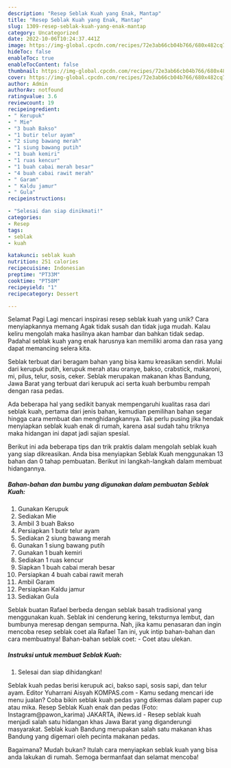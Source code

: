 ```yaml
---
description: "Resep Seblak Kuah yang Enak, Mantap"
title: "Resep Seblak Kuah yang Enak, Mantap"
slug: 1309-resep-seblak-kuah-yang-enak-mantap
category: Uncategorized
date: 2022-10-06T10:24:37.441Z
image: https://img-global.cpcdn.com/recipes/72e3ab66cb04b766/680x482cq70/seblak-kuah-foto-resep-utama.jpg
hideToc: false
enableToc: true
enableTocContent: false
thumbnail: https://img-global.cpcdn.com/recipes/72e3ab66cb04b766/680x482cq70/seblak-kuah-foto-resep-utama.jpg
cover: https://img-global.cpcdn.com/recipes/72e3ab66cb04b766/680x482cq70/seblak-kuah-foto-resep-utama.jpg
author: Admin
authorAv: notfound
ratingvalue: 3.6
reviewcount: 19
recipeingredient:
- " Kerupuk"
- " Mie"
- "3 buah Bakso"
- "1 butir telur ayam"
- "2 siung bawang merah"
- "1 siung bawang putih"
- "1 buah kemiri"
- "1 ruas kencur"
- "1 buah cabai merah besar"
- "4 buah cabai rawit merah"
- " Garam"
- " Kaldu jamur"
- " Gula"
recipeinstructions:

- "Selesai dan siap dinikmati!"
categories:
- Resep
tags:
- seblak
- kuah

katakunci: seblak kuah 
nutrition: 251 calories
recipecuisine: Indonesian
preptime: "PT33M"
cooktime: "PT58M"
recipeyield: "1"
recipecategory: Dessert

---
```



Selamat Pagi Lagi mencari inspirasi resep seblak kuah yang unik? Cara menyiapkannya memang Agak tidak susah dan tidak juga mudah. Kalau keliru mengolah maka hasilnya akan hambar dan bahkan tidak sedap. Padahal seblak kuah yang enak harusnya kan memiliki aroma dan rasa yang dapat memancing selera kita.


Seblak terbuat dari beragam bahan yang bisa kamu kreasikan sendiri. Mulai dari kerupuk putih, kerupuk merah atau oranye, bakso, crabstick, makaroni, mi, pilus, telur, sosis, ceker. Seblak merupakan makanan khas Bandung, Jawa Barat yang terbuat dari kerupuk aci serta kuah berbumbu rempah dengan rasa pedas.

Ada beberapa hal yang sedikit banyak mempengaruhi kualitas rasa dari seblak kuah, pertama dari jenis bahan, kemudian pemilihan bahan segar hingga cara membuat dan menghidangkannya. Tak perlu pusing jika hendak menyiapkan seblak kuah enak di rumah, karena asal sudah tahu triknya maka hidangan ini dapat jadi sajian spesial.


Berikut ini ada beberapa tips dan trik praktis dalam mengolah seblak kuah yang siap dikreasikan. Anda bisa menyiapkan Seblak Kuah menggunakan 13 bahan dan 0 tahap pembuatan. Berikut ini langkah-langkah dalam membuat hidangannya.

<!--inarticleads1-->

##### Bahan-bahan dan bumbu yang digunakan dalam pembuatan Seblak Kuah:

1. Gunakan  Kerupuk
1. Sediakan  Mie
1. Ambil 3 buah Bakso
1. Persiapkan 1 butir telur ayam
1. Sediakan 2 siung bawang merah
1. Gunakan 1 siung bawang putih
1. Gunakan 1 buah kemiri
1. Sediakan 1 ruas kencur
1. Siapkan 1 buah cabai merah besar
1. Persiapkan 4 buah cabai rawit merah
1. Ambil  Garam
1. Persiapkan  Kaldu jamur
1. Sediakan  Gula


Seblak buatan Rafael berbeda dengan seblak basah tradisional yang menggunakan kuah. Seblak ini cenderung kering, teksturnya lembut, dan bumbunya meresap dengan sempurna. Nah, jika kamu penasaran dan ingin mencoba resep seblak coet ala Rafael Tan ini, yuk intip bahan-bahan dan cara membuatnya! Bahan-bahan seblak coet: - Coet atau ulekan. 

<!--inarticleads2-->

##### Instruksi untuk membuat Seblak Kuah:


1. Selesai dan siap dihidangkan!

Seblak kuah pedas berisi kerupuk aci, bakso sapi, sosis sapi, dan telur ayam. Editor Yuharrani Aisyah KOMPAS.com - Kamu sedang mencari ide menu jualan? Coba bikin seblak kuah pedas yang dikemas dalam paper cup atau mika. Resep Seblak Kuah enak dan pedas (Foto: Instagram@pawon_karima) JAKARTA, iNews.id - Resep seblak kuah menjadi salah satu hidangan khas Jawa Barat yang diganderungi masyarakat. Seblak kuah Bandung merupakan salah satu makanan khas Bandung yang digemari oleh pecinta makanan pedas. 

Bagaimana? Mudah bukan? Itulah cara menyiapkan seblak kuah yang bisa anda lakukan di rumah. Semoga bermanfaat dan selamat mencoba!
